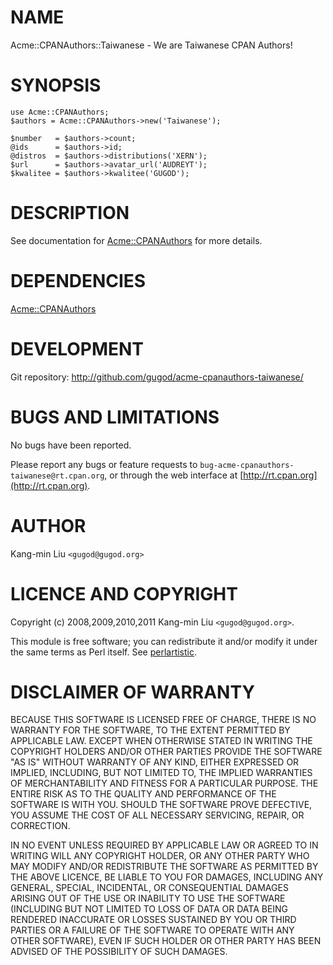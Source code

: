 # NAME

Acme::CPANAuthors::Taiwanese - We are Taiwanese CPAN Authors!

# SYNOPSIS

    use Acme::CPANAuthors;
    $authors = Acme::CPANAuthors->new('Taiwanese');

    $number   = $authors->count;
    @ids      = $authors->id;
    @distros  = $authors->distributions('XERN');
    $url      = $authors->avatar_url('AUDREYT');
    $kwalitee = $authors->kwalitee('GUGOD');

# DESCRIPTION

See documentation for [Acme::CPANAuthors](https://metacpan.org/pod/Acme%3A%3ACPANAuthors) for more details.

# DEPENDENCIES

[Acme::CPANAuthors](https://metacpan.org/pod/Acme%3A%3ACPANAuthors)

# DEVELOPMENT

Git repository: http://github.com/gugod/acme-cpanauthors-taiwanese/

# BUGS AND LIMITATIONS

No bugs have been reported.

Please report any bugs or feature requests to
`bug-acme-cpanauthors-taiwanese@rt.cpan.org`, or through the web interface at
[http://rt.cpan.org](http://rt.cpan.org).

# AUTHOR

Kang-min Liu  `<gugod@gugod.org>`

# LICENCE AND COPYRIGHT

Copyright (c) 2008,2009,2010,2011 Kang-min Liu `<gugod@gugod.org>`.

This module is free software; you can redistribute it and/or
modify it under the same terms as Perl itself. See [perlartistic](https://metacpan.org/pod/perlartistic).

# DISCLAIMER OF WARRANTY

BECAUSE THIS SOFTWARE IS LICENSED FREE OF CHARGE, THERE IS NO WARRANTY
FOR THE SOFTWARE, TO THE EXTENT PERMITTED BY APPLICABLE LAW. EXCEPT WHEN
OTHERWISE STATED IN WRITING THE COPYRIGHT HOLDERS AND/OR OTHER PARTIES
PROVIDE THE SOFTWARE "AS IS" WITHOUT WARRANTY OF ANY KIND, EITHER
EXPRESSED OR IMPLIED, INCLUDING, BUT NOT LIMITED TO, THE IMPLIED
WARRANTIES OF MERCHANTABILITY AND FITNESS FOR A PARTICULAR PURPOSE. THE
ENTIRE RISK AS TO THE QUALITY AND PERFORMANCE OF THE SOFTWARE IS WITH
YOU. SHOULD THE SOFTWARE PROVE DEFECTIVE, YOU ASSUME THE COST OF ALL
NECESSARY SERVICING, REPAIR, OR CORRECTION.

IN NO EVENT UNLESS REQUIRED BY APPLICABLE LAW OR AGREED TO IN WRITING
WILL ANY COPYRIGHT HOLDER, OR ANY OTHER PARTY WHO MAY MODIFY AND/OR
REDISTRIBUTE THE SOFTWARE AS PERMITTED BY THE ABOVE LICENCE, BE
LIABLE TO YOU FOR DAMAGES, INCLUDING ANY GENERAL, SPECIAL, INCIDENTAL,
OR CONSEQUENTIAL DAMAGES ARISING OUT OF THE USE OR INABILITY TO USE
THE SOFTWARE (INCLUDING BUT NOT LIMITED TO LOSS OF DATA OR DATA BEING
RENDERED INACCURATE OR LOSSES SUSTAINED BY YOU OR THIRD PARTIES OR A
FAILURE OF THE SOFTWARE TO OPERATE WITH ANY OTHER SOFTWARE), EVEN IF
SUCH HOLDER OR OTHER PARTY HAS BEEN ADVISED OF THE POSSIBILITY OF
SUCH DAMAGES.
